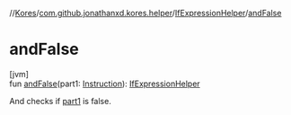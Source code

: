 //[Kores](../../../index.md)/[com.github.jonathanxd.kores.helper](../index.md)/[IfExpressionHelper](index.md)/[andFalse](and-false.md)

# andFalse

[jvm]\
fun [andFalse](and-false.md)(part1: [Instruction](../../com.github.jonathanxd.kores/-instruction/index.md)): [IfExpressionHelper](index.md)

And checks if [part1](and-false.md) is false.
